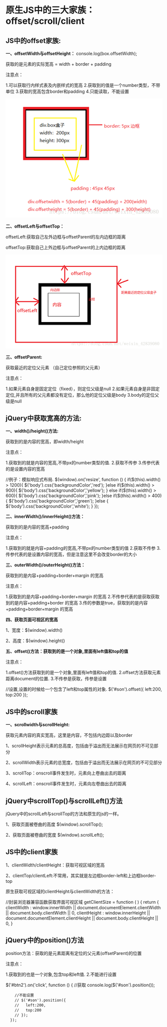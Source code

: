 # 原生JS中的三大家族：offset/scroll/client

## JS中的offset家族:

**一、offsetWidth与offsetHeight：**  console.log(box.offsetWidth);

获取的是元素的实际宽高 = width + border + padding

注意点： 

1.可以获取行内样式表及内嵌样式的宽高 
2.获取到的值是一个number类型，不带单位 
3.获取的宽高包含border和padding 
4.只能读取，不能设置

![images](https://github.com/sunidol/JavaScript/blob/JavaScript-journal/images/1.png)

**二、offsetLeft与offsetTop：**

offsetLeft:获取自己左外边框与offsetParent的左内边框的距离

offsetTop:获取自己上外边框与offsetParent的上内边框的距离

![images](https://github.com/sunidol/JavaScript/blob/JavaScript-journal/images/2.png)

**三、offsetParent:**

获取最近的定位父元素 （自己定位参照的父元素）

注意点： 

1.如果元素自身是固定定位（fixed），则定位父级是null 
2.如果元素自身是非固定定位,并且所有的父元素都没有定位，那么他的定位父级是body 
3.body的定位父级是null

## jQuery中获取宽高的方法:

**一、width()/height()方法:**

获取到的是内容的宽高，即width/height

注意点： 

1.获取到的就是内容的宽高,不带px的number类型的值. 
2.获取不传参 
3.传参代表的是设置内容的宽高

//例子：模拟响应式布局.
      $(window).on('resize', function () {
        if($(this).width() > 1200){
          $('body').css('backgroundColor','red');
        }else if($(this).width() > 900){
          $('body').css('backgroundColor','yellow');
        }
        else if($(this).width() > 600){
          $('body').css('backgroundColor','pink');
        }else if($(this).width() > 400){
          $('body').css('backgroundColor','green');
        }else {
          $('body').css('backgroundColor','white');
        }
      });
      
**二、innerWidth()/innerHeight()方法：**

获取到的是内容的宽高+padding 

注意点： 

1.获取到的就是内容+padding的宽高,不带px的number类型的值
2.获取不传参 
3.传参代表的是设置内容的宽高，但是注意这里不会改变border的大小

**三、outerWidth()/outerHeight()方法：**

获取到的是内容+padding+border+margin 的宽高

注意点： 

1.获取到的是内容+padding+border+margin 的宽高
2.不传参代表的是获取获取到的是内容+padding+border 的宽高
3.传的参数是true，获取到的是内容+padding+border+margin 的宽高

**四、获取页面可视区的宽高**

1、宽度：$(window).width()

2、高度：$(window).height()

**五、offset()方法：获取到的是一个对象,里面有left值和top的值**

注意点：

1.offset()方法获取到的是一个对象,里面有left值和top的值. 
2.offset方法获取元素距离document的位置. 
3.不传参是获取，传参是设置

//设置,设置的时候给一个包含了left和top属性的对象.
        $('#son').offset({
          left:200,
          top:200
        });
        
## JS中的scroll家族   

**一、scrollwidth与scrollHeight:**

获取元素内容的真实宽高，这里是内容，不包括内边距以及border

1、scrollHeight表示元素的总高度，包括由于溢出而无法展示在网页的不可见部分

2、scrollWidth表示元素的总宽度，包括由于溢出而无法展示在网页的不可见部分

3、scrollTop：onscroll事件发生时，元素向上卷曲出去的距离

4、scrollLeft：onscroll事件发生时，元素向左卷曲出去的距离



## jQuery中scrollTop()与scrollLeft()方法

jQuery中的scrollLeft与scrollTop的方法和原生的js的一样。

1、获取页面被卷曲的高度 $(window).scrollTop();

2、获取页面被卷曲的宽度 $(window).scrollLeft();

## JS中的client家族

1、clientWidth/clientHeight：获取可视区域的宽高

2、clientTop/clientLeft:不常用，其实就是左边框border-left和上边框border-top

原生获取可视区域的clientHeight与clientWidth的方法：

//封装浏览器兼容函数获取界面可视区域
    getClientSize = function (  ) {
        return {
            clientWidth : window.innerWidth || document.documentElement.clientWidth || document.body.clientWidth || 0,
            clientHeight : window.innerHeight || document.documentElement.clientHeight || document.body.clientHeight || 0,
    }
    
## jQuery中的position()方法

position方法：获取的是元素距离有定位的父元素(offsetParent)的位置

注意点： 

1.获取到的也是一个对象,包含top和left值. 
2.不能进行设置

$('#btn2').on('click', function () {
        //获取
        console.log($('#son').position());


        //不能设置
        // $('#son').position({
        //   left:200,
        //   top:200
        // });
      });
